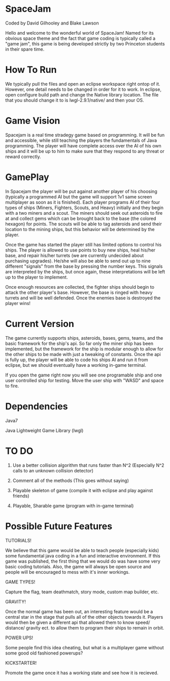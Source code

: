 SpaceJam
==========================================
Coded by David Gilhooley and Blake Lawson


Hello and welcome to the wonderful world of SpaceJam! Named for its obvious space theme and the fact that game coding is typically called a "game jam", this game is being developed strictly by two Princeton students in their spare time. 

How To Run
==========
We typically pull the files and open an eclipse workspace right ontop of it. However, one detail needs to be changed in order for it to work. In eclipse, open configure build path and change the Native library location. The file that you should change it to is lwgl-2.9.1/native/ and then your OS.

Game Vision
===========

Spacejam is a real time stradegy game based on programming. It will be fun and accessible, while still teaching the players the fundamentals of Java programming. The player will have complete access over the AI of his own ships and it will be up to him to make sure that they respond to any threat or reward correctly.

GamePlay
========

In Spacejam the player will be put against another player of his choosing (typically a programmed AI but the game will support 1v1 same screen multiplayer as soon as it is finished). Each player programs AI of their four types of ships (Miners, Fighters, Scouts, and Heavy) initially and they begin with a two miners and a scout. The miners should seek out asteroids to fire at and collect gems which can be brought back to the base (the colored hexagon) for points. The scouts will be able to tag asteroids and send their location to the mining ships, but this behavior will be determined by the player. 

Once the game has started the player still has limited options to control his ships. The player is allowed to use points to buy new ships, heal his/her base, and repair his/her turrets (we are currently undecided about purchasing upgrades). He/she will also be able to send out up to nine different "signals" from the base by pressing the number keys. This signals are interpreted by the ships, but once again, these interpretations will be left up to the player to implement. 

Once enough resources are collected, the fighter ships should begin to attack the other player's base. However, the base is ringed with heavy turrets and will be well defended. Once the enemies base is destroyed the player wins!

Current Version
===============

The game currently supports ships, asteroids, bases, gems, teams, and the basic framework for the ship's api. So far only the miner ship has been implemented, but the framework for the ship is modular enough to allow for the other ships to be made with just a tweaking of constants. Once the api is fully up, the player will be able to code his ships AI and run it from eclipse, but we should eventually have a working in-game terminal.

If you open the game right now you will see one programable ship and one user controlled ship for testing. Move the user ship with "WASD" and space to fire.

Dependencies
============
Java7

Java Lightweight Game Library (lwgl)

TO DO
=====

1) Use a better collision algorithm that runs faster than N^2 (Especially N^2 calls to an unknown collision detector)

2) Comment all of the methods (This goes without saying)

3) Playable skeleton of game (compile it with eclipse and play against friends)

4) Playable, Sharable game (program with in-game terminal)

Possible Future Features
========================

TUTORIALS!

We believe that this game would be able to teach people (especially kids) some fundamental java coding in a fun and interactive environment. If this game was published, the first thing that we would do was have some very basic coding tutorials. Also, the game will always be open source and people will be encouraged to mess with it's inner workings.

GAME TYPES!

Capture the flag, team deathmatch, story mode, custom map builder, etc.

GRAVITY!

Once the normal game has been out, an interesting feature would be a central star in the stage that pulls all of the other objects towards it. Players would then be given a different api that allowed them to know speed/ distance/ gravity ect. to allow them to program their ships to remain in orbit.

POWER UPS!

Some people find this idea cheating, but what is a multiplayer game without some good old fashioned powerups?

KICKSTARTER!

Promote the game once it has a working state and see how it is recieved.
